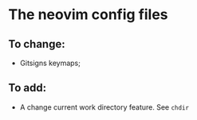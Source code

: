 # The neovim config files

## To change:
- Gitsigns keymaps;

## To add:
- A change current work directory feature. See `chdir`

